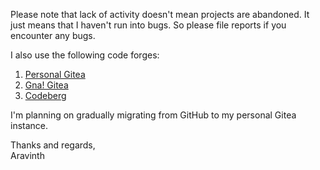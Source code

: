 Please note that lack of activity doesn't mean projects are abandoned.
It just means that I haven't run into bugs. So please file reports if
you encounter any bugs.

I also use the following code forges:

1. [Personal Gitea](https://git.batsense.net/realaravinth)
2. [Gna! Gitea](https://gitea.gna.org/realaravinth)
3. [Codeberg](https://codeberg.org/realaravinth)

I'm planning on gradually migrating from GitHub to my personal Gitea instance.

Thanks and regards,
<br />
Aravinth

